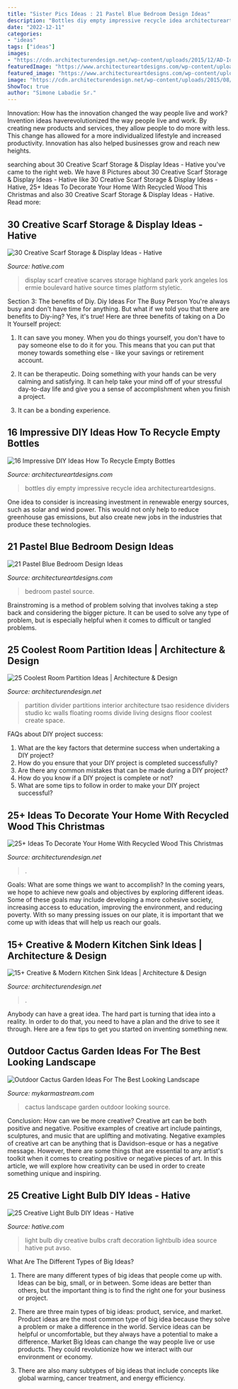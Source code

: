 ```yaml
---
title: "Sister Pics Ideas : 21 Pastel Blue Bedroom Design Ideas"
description: "Bottles diy empty impressive recycle idea architectureartdesigns"
date: "2022-12-11"
categories:
- "ideas"
tags: ["ideas"]
images:
- "https://cdn.architecturendesign.net/wp-content/uploads/2015/12/AD-Ideas-To-Decorate-Your-Home-With-Recycled-Wood-This-28.jpg"
featuredImage: "https://www.architectureartdesigns.com/wp-content/uploads/2013/03/decoration-bottles-diy-ArchitectureArtDesigns-7.jpg"
featured_image: "https://www.architectureartdesigns.com/wp-content/uploads/2013/03/decoration-bottles-diy-ArchitectureArtDesigns-7.jpg"
image: "https://cdn.architecturendesign.net/wp-content/uploads/2015/08/AD-Creative-Modern-Kitchen-Sink-Ideas-09.jpg"
ShowToc: true
author: "Simone Labadie Sr."
---
```



Innovation: How has the innovation changed the way people live and work?
Invention ideas haverevolutionized the way people live and work. By creating new products and services, they allow people to do more with less. This change has allowed for a more individualized lifestyle and increased productivity. Innovation has also helped businesses grow and reach new heights.

	

		
searching about 30 Creative Scarf Storage &amp; Display Ideas - Hative you've came to the right web. We have 8 Pictures about 30 Creative Scarf Storage &amp; Display Ideas - Hative like 30 Creative Scarf Storage &amp; Display Ideas - Hative, 25+ Ideas To Decorate Your Home With Recycled Wood This Christmas and also 30 Creative Scarf Storage &amp; Display Ideas - Hative. Read more:
		
    
## 30 Creative Scarf Storage &amp; Display Ideas - Hative

<img loading=lazy src="https://hative.com/wp-content/uploads/2015/03/scarf-storage-ideas/13-creative-scarf-storage-and-display-ideas.jpg" onerror="this.onerror=null;this.src='https://tse4.mm.bing.net/th?id=OIP.gXSSa2kUOVXuXFYRtm4rxAHaLd&amp;pid=15.1';" alt="30 Creative Scarf Storage &amp; Display Ideas - Hative">

_Source: hative.com_

>display scarf creative scarves storage highland park york angeles los ermie boulevard hative source times platform styletic. 

	

Section 3: The benefits of Diy.
Diy Ideas For The Busy Person
You're always busy and don't have time for anything. But what if we told you that there are benefits to Diy-ing? Yes, it's true! Here are three benefits of taking on a Do It Yourself project:

1. It can save you money. When you do things yourself, you don't have to pay someone else to do it for you. This means that you can put that money towards something else - like your savings or retirement account.

2. It can be therapeutic. Doing something with your hands can be very calming and satisfying. It can help take your mind off of your stressful day-to-day life and give you a sense of accomplishment when you finish a project.

3. It can be a bonding experience.

    
## 16 Impressive DIY Ideas How To Recycle Empty Bottles

<img loading=lazy src="https://www.architectureartdesigns.com/wp-content/uploads/2013/03/decoration-bottles-diy-ArchitectureArtDesigns-7.jpg" onerror="this.onerror=null;this.src='https://tse3.mm.bing.net/th?id=OIP.jMRhcDaSHdLdfuWguAqdRgHaJ6&amp;pid=15.1';" alt="16 Impressive DIY Ideas How To Recycle Empty Bottles">

_Source: architectureartdesigns.com_

>bottles diy empty impressive recycle idea architectureartdesigns. 

	

One idea to consider is increasing investment in renewable energy sources, such as solar and wind power. This would not only help to reduce greenhouse gas emissions, but also create new jobs in the industries that produce these technologies.

    
## 21 Pastel Blue Bedroom Design Ideas

<img loading=lazy src="https://www.architectureartdesigns.com/wp-content/uploads/2015/05/1618.jpg" onerror="this.onerror=null;this.src='https://tse2.mm.bing.net/th?id=OIP.uGAdMGII2kQ-jM7EueSGQgHaJ3&amp;pid=15.1';" alt="21 Pastel Blue Bedroom Design Ideas">

_Source: architectureartdesigns.com_

>bedroom pastel source. 

	

Brainstroming is a method of problem solving that involves taking a step back and considering the bigger picture. It can be used to solve any type of problem, but is especially helpful when it comes to difficult or tangled problems.

    
## 25 Coolest Room Partition Ideas | Architecture &amp; Design

<img loading=lazy src="http://cdn.architecturendesign.net/wp-content/uploads/2014/08/559.jpg" onerror="this.onerror=null;this.src='https://tse2.mm.bing.net/th?id=OIP.ezvH4qoRj1glBCBnrbwgYgHaLH&amp;pid=15.1';" alt="25 Coolest Room Partition Ideas | Architecture &amp; Design">

_Source: architecturendesign.net_

>partition divider partitions interior architecture tsao residence dividers studio kc walls floating rooms divide living designs floor coolest create space. 

	

FAQs about DIY project success:
1. What are the key factors that determine success when undertaking a DIY project?
2. How do you ensure that your DIY project is completed successfully? 
3. Are there any common mistakes that can be made during a DIY project? 
4. How do you know if a DIY project is complete or not? 
5. What are some tips to follow in order to make your DIY project successful?

    
## 25+ Ideas To Decorate Your Home With Recycled Wood This Christmas

<img loading=lazy src="https://cdn.architecturendesign.net/wp-content/uploads/2015/12/AD-Ideas-To-Decorate-Your-Home-With-Recycled-Wood-This-28.jpg" onerror="this.onerror=null;this.src='https://tse3.mm.bing.net/th?id=OIP.NPpcTTLgr5XtO4qlGhRNXAHaLL&amp;pid=15.1';" alt="25+ Ideas To Decorate Your Home With Recycled Wood This Christmas">

_Source: architecturendesign.net_

>. 

	

Goals: What are some things we want to accomplish?
In the coming years, we hope to achieve new goals and objectives by exploring different ideas. Some of these goals may include developing a more cohesive society, increasing access to education, improving the environment, and reducing poverty. With so many pressing issues on our plate, it is important that we come up with ideas that will help us reach our goals.

    
## 15+ Creative &amp; Modern Kitchen Sink Ideas | Architecture &amp; Design

<img loading=lazy src="https://cdn.architecturendesign.net/wp-content/uploads/2015/08/AD-Creative-Modern-Kitchen-Sink-Ideas-09.jpg" onerror="this.onerror=null;this.src='https://tse4.mm.bing.net/th?id=OIP.Fx8z1IFagmnAMomeBRsZ1AHaMW&amp;pid=15.1';" alt="15+ Creative &amp; Modern Kitchen Sink Ideas | Architecture &amp; Design">

_Source: architecturendesign.net_

>. 

	

Anybody can have a great idea. The hard part is turning that idea into a reality. In order to do that, you need to have a plan and the drive to see it through. Here are a few tips to get you started on inventing something new.

    
## Outdoor Cactus Garden Ideas For The Best Looking Landscape

<img loading=lazy src="https://mykarmastream.com/wp-content/uploads/2017/08/cactus-garden-9.jpg" onerror="this.onerror=null;this.src='https://tse4.mm.bing.net/th?id=OIP.JfxXK4EJu5kD7aKDXvW0RQHaLI&amp;pid=15.1';" alt="Outdoor Cactus Garden Ideas For The Best Looking Landscape">

_Source: mykarmastream.com_

>cactus landscape garden outdoor looking source. 

	

Conclusion: How can we be more creative?
Creative art can be both positive and negative. Positive examples of creative art include paintings, sculptures, and music that are uplifting and motivating. Negative examples of creative art can be anything that is Davidson-esque or has a negative message. However, there are some things that are essential to any artist's toolkit when it comes to creating positive or negative pieces of art. In this article, we will explore how creativity can be used in order to create something unique and inspiring.

    
## 25 Creative Light Bulb DIY Ideas - Hative

<img loading=lazy src="https://hative.com/wp-content/uploads/2015/04/light-bulb-ideas/16-creative-light-bulb-diy-ideas.jpg" onerror="this.onerror=null;this.src='https://tse1.mm.bing.net/th?id=OIP.y6CTAVztglG4dK6oiTCM2gHaJ4&amp;pid=15.1';" alt="25 Creative Light Bulb DIY Ideas - Hative">

_Source: hative.com_

>light bulb diy creative bulbs craft decoration lightbulb idea source hative put avso. 

	

What Are The Different Types of Big Ideas?
1. There are many different types of big ideas that people come up with. Ideas can be big, small, or in between. Some ideas are better than others, but the important thing is to find the right one for your business or project.
2. There are three main types of big ideas: product, service, and market. Product ideas are the most common type of big idea because they solve a problem or make a difference in the world. Service ideas can be helpful or uncomfortable, but they always have a potential to make a difference. Market Big Ideas can change the way people live or use products. They could revolutionize how we interact with our environment or economy.

3. There are also many subtypes of big ideas that include concepts like global warming, cancer treatment, and energy efficiency.


